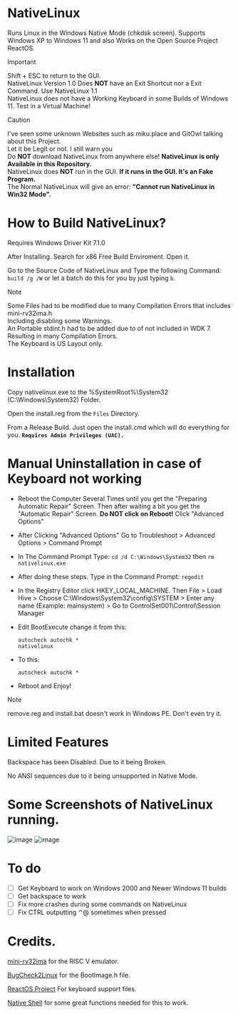 # NativeLinux

Runs Linux in the Windows Native Mode (chkdsk screen). Supports Windows XP to Windows 11 and also Works on the Open Source Project ReactOS.

> [!IMPORTANT]
> Shift + ESC to return to the GUI.
> <br /> NativeLinux Version 1.0 Does **NOT** have an Exit Shortcut nor a Exit Command. Use NativeLinux 1.1 
> <br /> NativeLinux does not have a Working Keyboard in some Builds of Windows 11. Test in a Virtual Machine!

> [!CAUTION]
> I've seen some unknown Websites such as miku.place and GitOwl talking about this Project.
> <br /> Let it be Legit or not. I still warn you
> <br /> Do **NOT** download NativeLinux from anywhere else! **NativeLinux is only Available in this Repository.**
> <br /> NativeLinux does **NOT** run in the GUI. **If it runs in the GUI. It's an Fake Program.**
> <br /> The Normal NativeLinux will give an error: **"Cannot run NativeLinux in Win32 Mode".**

# How to Build NativeLinux?
Requires Windows Driver Kit 7.1.0

After Installing. Search for x86 Free Build Enviroment. Open it.

Go to the Source Code of NativeLinux and Type the following Command: `build /g /W` or let a batch do this for you by just typing `b`.

> [!NOTE]
> Some Files had to be modified due to many Compilation Errors that includes mini-rv32ima.h
> <br /> Including disabling some Warnings.
> <br /> An Portable stdint.h had to be added due to of not included in WDK 7. Resulting in many Compilation Errors.
> <br /> The Keyboard is US Layout only.

# Installation

Copy nativelinux.exe to the %SystemRoot%\System32 (C:\Windows\System32) Folder.

Open the install.reg from the `Files` Directory.

From a Release Build. Just open the install.cmd which will do everything for you. **`Requires Admin Privileges (UAC).`**

# Manual Uninstallation in case of Keyboard not working

- Reboot the Computer Several Times until you get the "Preparing Automatic Repair" Screen. Then after waiting a bit you get the "Automatic Repair" Screen. **Do NOT click on Reboot!** Click "Advanced Options"

- After Clicking "Advanced Options" Go to Troubleshoot > Advanced Options > Command Prompt

- In The Command Prompt Type: `cd /d C:\Windows\System32` then `rm nativelinux.exe`


- After doing these steps. Type in the Command Prompt: `regedit`

- In the Registry Editor click HKEY_LOCAL_MACHINE. Then File > Load Hive > Choose C:\Windows\System32\config\SYSTEM > Enter any name (Example: mainsystem) > Go to ControlSet001\Control\Session Manager

- Edit BootExecute change it from this: 
  ```
  autocheck autochk *
  nativelinux
  ```
  
- To this:
  ```
  autocheck autochk *
  ```
  

- Reboot and Enjoy!

> [!NOTE]
> remove.reg and install.bat doesn't work in Windows PE. Don't even try it.

# Limited Features

Backspace has been Disabled. Due to it being Broken.

No ANSI sequences due to it being unsupported in Native Mode.

# Some Screenshots of NativeLinux running.
![image](https://github.com/LuisYeah1234-hub/NativeLinux/assets/64372171/d9f60038-0219-43ae-aa55-87d9fb8258ee)
![image](https://github.com/LuisYeah1234-hub/NativeLinux/assets/64372171/d4324a79-c9e8-450a-a458-8f183d0a0c0c)

# To do
  - [ ] Get Keyboard to work on Windows 2000 and Newer Windows 11 builds
  - [ ] Get backspace to work
  - [ ] Fix more crashes during some commands on NativeLinux
  - [ ] Fix CTRL outputting ⌃@ sometimes when pressed

# Credits.
[mini-rv32ima](https://github.com/cnlohr/mini-rv32ima) for the RISC V emulator.

[BugCheck2Linux](https://github.com/NSG650/BugCheck2Linux) for the BootImage.h file.

[ReactOS Project](https://github.com/reactos/reactos) For keyboard support files.

[Native Shell](https://github.com/amdf/NativeShell) for some great functions needed for this to work.
